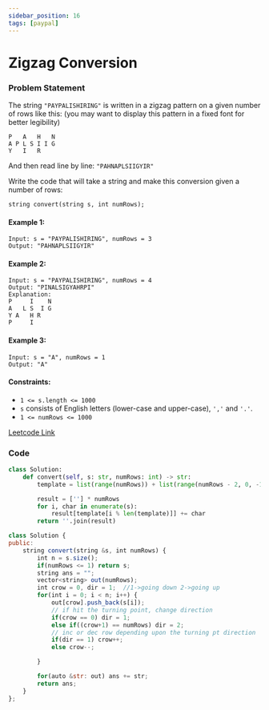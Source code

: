 ```yaml
---
sidebar_position: 16
tags: [paypal]
---
```


# Zigzag Conversion

### Problem Statement

The string `"PAYPALISHIRING"` is written in a zigzag pattern on a given number of rows like this: (you may want to display this pattern in a fixed font for better legibility)

```
P   A   H   N
A P L S I I G
Y   I   R
```

And then read line by line: `"PAHNAPLSIIGYIR"`

Write the code that will take a string and make this conversion given a number of rows:

```
string convert(string s, int numRows);
```

#### Example 1:

```
Input: s = "PAYPALISHIRING", numRows = 3
Output: "PAHNAPLSIIGYIR"
```

#### Example 2:

```
Input: s = "PAYPALISHIRING", numRows = 4
Output: "PINALSIGYAHRPI"
Explanation:
P     I    N
A   L S  I G
Y A   H R
P     I
```

#### Example 3:

```
Input: s = "A", numRows = 1
Output: "A"
```

#### Constraints:

- `1 <= s.length <= 1000`
- `s` consists of English letters (lower-case and upper-case), `','` and `'.'`.
- `1 <= numRows <= 1000`

[Leetcode Link](https://leetcode.com/problems/zigzag-conversion/)

### Code

```python title="Python"
class Solution:
    def convert(self, s: str, numRows: int) -> str:
        template = list(range(numRows)) + list(range(numRows - 2, 0, -1))

        result = [''] * numRows
        for i, char in enumerate(s):
            result[template[i % len(template)]] += char
        return ''.join(result)
```

```jsx title="C++"
class Solution {
public:
    string convert(string &s, int numRows) {
        int n = s.size();
        if(numRows <= 1) return s;
        string ans = "";
        vector<string> out(numRows);
        int crow = 0, dir = 1;  //1->going down 2->going up
        for(int i = 0; i < n; i++) {
            out[crow].push_back(s[i]);
            // if hit the turning point, change direction
            if(crow == 0) dir = 1;
            else if((crow+1) == numRows) dir = 2;
            // inc or dec row depending upon the turning pt direction
            if(dir == 1) crow++;
            else crow--;

        }

        for(auto &str: out) ans += str;
        return ans;
    }
};
```
